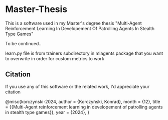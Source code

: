 # Master-Thesis

This is a software used in my Master's degree thesis "Multi-Agent Reinforcement Learning In Developement Of Patrolling Agents In Stealth Type Games"

To be continued..

learn.py file is from trainers subdirectory in mlagents package that you want to overwrite in order for custom metrics to work


## Citation
If you use any of this software or the related work, I'd appreciate your citation 

@misc{korczynski-2024,
	author = {Korczyński, Konrad},
	month = {12},
	title = {{Multi-Agent reinforcement learning in developement of patrolling agents in stealth type games}},
	year = {2024},
}
